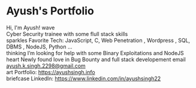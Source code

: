 # Ayush's Portfolio

Hi, I'm Ayush! wave <br>
Cyber Security trainee with some flull stack skills<br>
sparkles Favorite Tech: JavaScript, C, Web Penetration , Wordpress , SQL, DBMS ,  NodeJS, Python ... <br>
thinking I’m looking for help with some Binary Exploitations and NodeJS <br>
heart Newly found love in Bug Bounty and full stack developement
email ayush.k.singh.2298@gmail.com<br>
art Portfolio: https://ayushsingh.info <br>
briefcase LinkedIn: https://www.linkedin.com/in/ayushsingh22 <br>